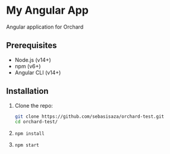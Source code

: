 # My Angular App

Angular application for Orchard

## Prerequisites

- Node.js (v14+)
- npm (v6+)
- Angular CLI (v14+)

## Installation

1. Clone the repo:
   ```bash
   git clone https://github.com/sebasisaza/orchard-test.git
   cd orchard-test/
   ```
2. ```console
   npm install
   ```

3. ```console
   npm start
   ```
